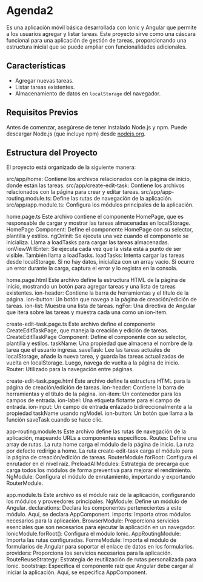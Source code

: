 # Agenda2
Es una aplicación móvil básica desarrollada con Ionic y Angular que permite a los usuarios agregar y listar tareas.
Este proyecto sirve como una cáscara funcional para una aplicación de gestión de tareas, 
proporcionando una estructura inicial que se puede ampliar con funcionalidades adicionales.

## Características

- Agregar nuevas tareas.
- Listar tareas existentes.
- Almacenamiento de datos en `localStorage` del navegador.

## Requisitos Previos

Antes de comenzar, asegúrese de tener instalado Node.js y npm. 
Puede descargar Node.js (que incluye npm) desde [nodejs.org](https://nodejs.org/).

## Estructura del Proyecto
El proyecto está organizado de la siguiente manera:

src/app/home: Contiene los archivos relacionados con la página de inicio, donde están las tareas.
src/app/create-edit-task: Contiene los archivos relacionados con la página para crear y editar tareas.
src/app/app-routing.module.ts: Define las rutas de navegación de la aplicación.
src/app/app.module.ts: Configura los módulos principales de la aplicación.

home.page.ts
Este archivo contiene el componente HomePage, que es responsable de cargar y mostrar las tareas almacenadas en localStorage.
HomePage Component: Define el componente HomePage con su selector, plantilla y estilos.
ngOnInit: Se ejecuta una vez cuando el componente se inicializa. Llama a loadTasks para cargar las tareas almacenadas.
ionViewWillEnter: Se ejecuta cada vez que la vista está a punto de ser visible. También llama a loadTasks.
loadTasks: Intenta cargar las tareas desde localStorage. Si no hay datos, inicializa con un array vacío. 
Si ocurre un error durante la carga, captura el error y lo registra en la consola.

home.page.html
Este archivo define la estructura HTML de la página de inicio, mostrando un botón para agregar tareas y una lista de tareas existentes.
ion-header: Contiene la barra de herramientas y el título de la página.
ion-button: Un botón que navega a la página de creación/edición de tareas.
ion-list: Muestra una lista de tareas.
ngFor: Una directiva de Angular que itera sobre las tareas y muestra cada una como un ion-item.

create-edit-task.page.ts
Este archivo define el componente CreateEditTaskPage, que maneja la creación y edición de tareas.
CreateEditTaskPage Component: Define el componente con su selector, plantilla y estilos.
taskName: Una propiedad que almacena el nombre de la tarea que el usuario ingresa.
saveTask: Lee las tareas actuales de localStorage, añade la nueva tarea, y guarda las tareas actualizadas de vuelta en localStorage. 
Luego, navega de vuelta a la página de inicio.
Router: Utilizado para la navegación entre páginas.

create-edit-task.page.html
Este archivo define la estructura HTML para la página de creación/edición de tareas.
ion-header: Contiene la barra de herramientas y el título de la página.
ion-item: Un contenedor para los campos de entrada.
ion-label: Una etiqueta flotante para el campo de entrada.
ion-input: Un campo de entrada enlazado bidireccionalmente a la propiedad taskName usando ngModel.
ion-button: Un botón que llama a la función saveTask cuando se hace clic.

app-routing.module.ts
Este archivo define las rutas de navegación de la aplicación, mapeando URLs a componentes específicos.
Routes: Define una array de rutas.
La ruta home carga el módulo de la página de inicio.
La ruta por defecto redirige a home.
La ruta create-edit-task carga el módulo para la página de creación/edición de tareas.
RouterModule.forRoot: Configura el enrutador en el nivel raíz.
PreloadAllModules: Estrategia de precarga que carga todos los módulos de forma preventiva para mejorar el rendimiento.
NgModule: Configura el módulo de enrutamiento, importando y exportando RouterModule.

app.module.ts
Este archivo es el módulo raíz de la aplicación, configurando los módulos y proveedores principales.
NgModule: Define un módulo de Angular.
declarations: Declara los componentes pertenecientes a este módulo. Aquí, se declara AppComponent.
imports: Importa otros módulos necesarios para la aplicación.
BrowserModule: Proporciona servicios esenciales que son necesarios para ejecutar la aplicación en un navegador.
IonicModule.forRoot(): Configura el módulo Ionic.
AppRoutingModule: Importa las rutas configuradas.
FormsModule: Importa el módulo de formularios de Angular para soportar el enlace de datos en los formularios.
providers: Proporciona los servicios necesarios para la aplicación.
RouteReuseStrategy: Estrategia de reutilización de rutas personalizada para Ionic.
bootstrap: Especifica el componente raíz que Angular debe cargar al iniciar la aplicación. Aquí, se especifica AppComponent.
